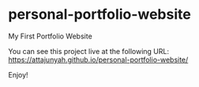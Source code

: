 # personal-portfolio-website

My First Portfolio Website 

You can see this project live at the following URL: https://attajunyah.github.io/personal-portfolio-website/

Enjoy!
